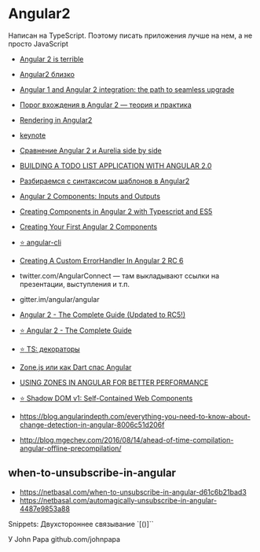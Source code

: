 # Angular2
Написан на TypeScript. Поэтому писать приложения лучше на нем, а не просто JavaScript
- [Angular 2 is terrible](https://meebleforp.com/blog/36/angular-2-is-terrible)
- [Angular2 близко](http://habrahabr.ru/post/269207/)
 - [Angular 1 and Angular 2 integration: the path to seamless upgrade](http://googledevelopers.blogspot.ru/2015/08/angular-1-and-angular-2-integration.html)
 - [Порог вхождения в Angular 2 — теория и практика](https://habrahabr.ru/post/278523/)
 - [Rendering in Angular2](http://www.yearofmoo.com/2016/02/rendering-in-angular2.html)
 - [keynote](g.co/ng/ac-keynote)
 - [Сравнение Angular 2 и Aurelia side by side](https://habrahabr.ru/post/276649/)
 - [BUILDING A TODO LIST APPLICATION WITH ANGULAR 2.0](http://blog.scottlogic.com/2015/12/07/angular-2.html)
 - [Разбираемся с синтаксисом шаблонов в Angular2](https://habrahabr.ru/post/274743/)
 - [Angular 2 Components: Inputs and Outputs](http://www.sitepoint.com/angular-2-components-inputs-outputs/)
 - [Creating Components in Angular 2 with Typescript and ES5](http://www.sitepoint.com/creating-components-angular-2-typescript-es5/)
 - [Creating Your First Angular 2 Components](https://scotch.io/tutorials/creating-your-first-angular-2-components)
 - [:star: angular-cli](https://github.com/angular/angular-cli)
 - [Creating A Custom ErrorHandler In Angular 2 RC 6](https://www.bennadel.com/blog/3138-creating-a-custom-errorhandler-in-angular-2-rc-6.htm)

 - twitter.com/AngularConnect — там выкладывают ссылки на презентации, выступления и т.п.
 - gitter.im/angular/angular

 - [Angular 2 - The Complete Guide (Updated to RC5!)](https://rutracker.org/forum/viewtopic.php?t=5276166)
 - [:star: Angular 2 - The Complete Guide](https://www.udemy.com/the-complete-guide-to-angular-2/)

 - [:star: TS: декораторы](https://habrahabr.ru/company/docsvision/blog/310870/)
 - [Zone.js или как Dart спас Angular](https://habrahabr.ru/company/wrike/blog/310422/)
 - [USING ZONES IN ANGULAR FOR BETTER PERFORMANCE]( https://blog.thoughtram.io/angular/2017/02/21/using-zones-in-angular-for-better-performance.html)
 - [:star: Shadow DOM v1: Self-Contained Web Components](https://developers.google.com/web/fundamentals/web-components/shadowdom)

 - https://blog.angularindepth.com/everything-you-need-to-know-about-change-detection-in-angular-8006c51d206f
 - http://blog.mgechev.com/2016/08/14/ahead-of-time-compilation-angular-offline-precompilation/

## when-to-unsubscribe-in-angular
 - https://netbasal.com/when-to-unsubscribe-in-angular-d61c6b21bad3
 - https://netbasal.com/automagically-unsubscribe-in-angular-4487e9853a88

Snippets:
Двухстороннее связывание `[()]``

У John Papa  github.com/johnpapa
